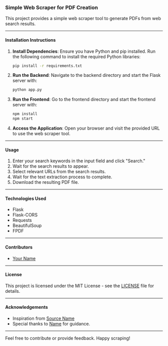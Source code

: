 ### Simple Web Scraper for PDF Creation

This project provides a simple web scraper tool to generate PDFs from web search results.

---

#### Installation Instructions

1. **Install Dependencies**: Ensure you have Python and pip installed. Run the following command to install the required Python libraries:

    ```bash
    pip install -r requirements.txt
    ```

2. **Run the Backend**: Navigate to the backend directory and start the Flask server with:

    ```bash
    python app.py
    ```

3. **Run the Frontend**: Go to the frontend directory and start the frontend server with:

    ```bash
    npm install
    npm start
    ```

4. **Access the Application**: Open your browser and visit the provided URL to use the web scraper tool.

---

#### Usage

1. Enter your search keywords in the input field and click "Search."
2. Wait for the search results to appear.
3. Select relevant URLs from the search results.
4. Wait for the text extraction process to complete.
5. Download the resulting PDF file.

---

#### Technologies Used

- Flask
- Flask-CORS
- Requests
- BeautifulSoup
- FPDF

---

#### Contributors

- [Your Name](https://github.com/yourusername)

---

#### License

This project is licensed under the MIT License - see the [LICENSE](LICENSE) file for details.

---

#### Acknowledgements

- Inspiration from [Source Name](https://sourcewebsite.com)
- Special thanks to [Name](https://github.com/username) for guidance.

---

Feel free to contribute or provide feedback. Happy scraping!